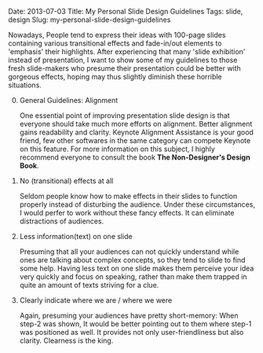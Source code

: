 Date: 2013-07-03
Title: My Personal Slide Design Guidelines
Tags: slide, design
Slug: my-personal-slide-design-guidelines

Nowadays, People tend to express their ideas with 100-page slides containing various transitional effects and fade-in/out elements to 'emphasis' their highlights. After experiencing that many 'slide exhibition' instead of presentation, I want to show some of my guidelines to those fresh slide-makers who presume their presentation could be better with gorgeous effects, hoping may thus slightly diminish these horrible situations.

0. General Guidelines: Alignment

    One essential point of improving presentation slide design is that everyone should take much more efforts on alignment. Better alignment gains readability and clarity. Keynote Alignment Assistance is your good friend, few other softwares in the same category can compete Keynote on this feature. For more information on this subject, I highly recommend everyone to consult the book **The Non-Designer's Design Book**. 

1. No (transitional) effects at all

    Seldom people know how to make effects in their slides to function properly instead of disturbing the audience. Under these circumstances, I would perfer to work without these fancy effects. It can eliminate distractions of audiences.

2. Less information(text) on one slide

    Presuming that all your audiences can not quickly understand while ones are talking about complex concepts, so they tend to slide to find some help. Having less text on one slide makes them perceive your idea very quickly and focus on speaking, rather than make them trapped in quite an amount of texts striving for a clue.

3. Clearly indicate where we are / where we were

    Again, presuming your audiences have pretty short-memory: When step-2 was shown, It would be better pointing out to them where step-1 was positioned as well. It provides not only user-friendliness but also clarity. Clearness is the king.

